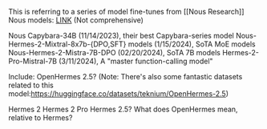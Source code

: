 This is referring to a series of model fine-tunes from [[Nous Research]]
Nous models: [LINK](https://nousresearch.com/releases/) (Not comprehensive)

Nous Capybara-34B (11/14/2023), their best Capybara-series model
Nous-Hermes-2-Mixtral-8x7b-{DPO,SFT} models (1/15/2024), SoTA MoE models
Nous-Hermes-2-Mistra-7B-DPO (02/20/2024), SoTA 7B models
Hermes-2-Pro-Mistral-7B (3/11/2024), A "master function-calling model"


Include: OpenHermes 2.5?
(Note: There's also some fantastic datasets related to this model:https://huggingface.co/datasets/teknium/OpenHermes-2.5)

Hermes 2
Hermes 2 Pro
Hermes 2.5?
What does OpenHermes mean, relative to Hermes?